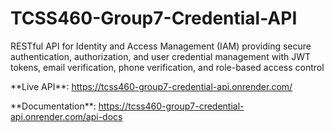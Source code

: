 # TCSS460-Group7-Credential-API



RESTful API for Identity and Access Management (IAM) providing secure authentication, authorization, and user credential management with JWT tokens, email verification, phone verification, and role-based access control



\*\*Live API\*\*: https://tcss460-group7-credential-api.onrender.com/



\*\*Documentation\*\*: https://tcss460-group7-credential-api.onrender.com/api-docs



